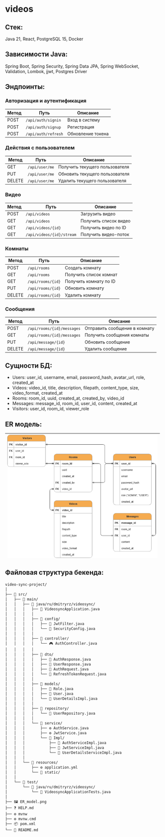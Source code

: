 # videos

## Стек:
Java 21, React, PostgreSQL 15, Docker

## Зависимости Java:
Spring Boot, Spring Security, Spring Data JPA, Spring WebSocket, Validation, Lombok, jjwt, Postgres Driver

## Эндпоинты:

### Авторизация и аутентификация
| Метод | Путь | Описание |
|-------|------|----------|
| POST | `/api/auth/signin` | Вход в систему |
| POST | `/api/auth/signup` | Регистрация |
| POST | `/api/auth/refresh` | Обновление токена |

### Действия с пользователем
| Метод  | Путь           | Описание                       |
|--------|----------------|--------------------------------|
| GET    | `/api/user/me` | Получить текущего пользователя |
| PUT    | `/api/user/me` | Обновить текущего пользователя |
| DELETE | `/api/user/me` | Удалить текущего пользователя  |

### Видео
| Метод | Путь | Описание |
|-------|------|----------|
| POST | `/api/videos` | Загрузить видео |
| GET | `/api/videos` | Получить список видео |
| GET | `/api/videos/{id}` | Получить видео по ID |
| GET | `/api/videos/{id}/stream` | Получить видео-поток |

### Комнаты
| Метод | Путь | Описание |
|-------|------|----------|
| POST | `/api/rooms` | Создать комнату |
| GET | `/api/rooms` | Получить список комнат |
| GET | `/api/rooms/{id}` | Получить комнату по ID |
| PUT | `/api/rooms/{id}` | Обновить комнату |
| DELETE | `/api/rooms/{id}` | Удалить комнату |

### Сообщения
| Метод | Путь | Описание |
|-------|------|----------|
| POST | `/api/rooms/{id}/messages` | Отправить сообщение в комнату |
| GET | `/api/rooms/{id}/messages` | Получить сообщения комнаты |
| PUT | `/api/message/{id}` | Обновить сообщение |
| DELETE | `/api/message/{id}` | Удалить сообщение |

## Сущности БД:
- Users: user_id, username, email, password_hash, avatar_url, role, created_at 
- Videos: video_id, title, description, filepath, content_type, size, video_format, created_at
- Rooms: room_id, uuid, created_at, created_by, video_id
- Messages: message_id, room_id, user_id, content, created_at
- Visitors: user_id, room_id, viewer_role

## ER модель:
| <img src="ER_model.png" alt="ER Model" width="500"/> |
|------------------------------------------------------|

## Файловая структура бекенда:
```
video-sync-project/
│
├── 📁 src/
│   ├── 📁 main/
│   │   ├── 📁 java/ru/dmitryrz/videosync/
│   │   │   ├── 🚀 VideosyncApplication.java
│   │   │   │
│   │   │   ├── 📁 config/
│   │   │   │   ├── 🔐 JwtFilter.java
│   │   │   │   └── 🔐 SecurityConfig.java
│   │   │   │
│   │   │   ├── 📁 controller/
│   │   │   │   └── 🎮 AuthController.java
│   │   │   │
│   │   │   ├── 📁 dto/
│   │   │   │   ├── 📄 AuthResponse.java
│   │   │   │   ├── 📄 UserResponse.java
│   │   │   │   ├── 📄 AuthRequest.java
│   │   │   │   └── 📄 RefreshTokenRequest.java
│   │   │   │
│   │   │   ├── 📁 models/
│   │   │   │   ├── 👥 Role.java
│   │   │   │   ├── 👤 User.java
│   │   │   │   └── 👤 UserDetailsImpl.java
│   │   │   │
│   │   │   ├── 📁 repository/
│   │   │   │   └── 💾 UserRepository.java
│   │   │   │
│   │   │   └── 📁 service/
│   │   │       ├── ⚙️ AuthService.java
│   │   │       ├── ⚙️ JwtService.java
│   │   │       └── 📁 Impl/
│   │   │           ├── 🔧 AuthServiceImpl.java
│   │   │           ├── 🔧 JwtServiceImpl.java
│   │   │           └── 🔧 UserDetailsServiceImpl.java
│   │   │
│   │   └── 📁 resources/
│   │       ├── ⚙️ application.yml
│   │       └── 📁 static/
│   │
│   └── 📁 test/
│       └── 📁 java/ru/dmitryrz/videosync/
│           └── 🧪 VideosyncApplicationTests.java
│
├── 🖼️ ER_model.png
├── ❓ HELP.md
├── ⚙️ mvnw
├── ⚙️ mvnw.cmd
├️── 📦 pom.xml
└── 📖 README.md
```
